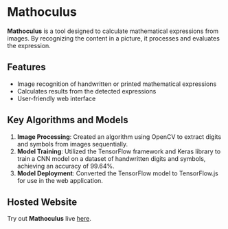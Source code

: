 # Mathoculus

**Mathoculus** is a tool designed to calculate mathematical expressions from images. By recognizing the content in a picture, it processes and evaluates the expression.

## Features

- Image recognition of handwritten or printed mathematical expressions
- Calculates results from the detected expressions
- User-friendly web interface

## Key Algorithms and Models

1. **Image Processing**: Created an algorithm using OpenCV to extract digits and symbols from images sequentially.
2. **Model Training**: Utilized the TensorFlow framework and Keras library to train a CNN model on a dataset of handwritten digits and symbols, achieving an accuracy of 99.64%.
3. **Model Deployment**: Converted the TensorFlow model to TensorFlow.js for use in the web application.

## Hosted Website

Try out **Mathoculus** live [here](https://mathoculus.onrender.com/).
